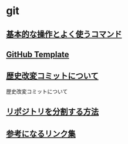 # git

## [基本的な操作とよく使うコマンド](./docs/tips.md)

## [GitHub Template](./docs/github_template.md)

## [歴史改変コミットについて](./docs/cheat.md)
歴史改変コミットについて

## [リポジトリを分割する方法](./docs/divide)

## [参考になるリンク集](./docs/links)
